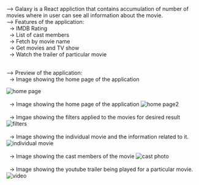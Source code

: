 
--> Galaxy is a React appliction that contains accumulation of number of movies where in user can see all information about the movie. <br> 
--> Features of the application: <br>
&nbsp; -> IMDB Rating <br>
&nbsp; -> List of cast members <br>
&nbsp; -> Fetch by movie name <br>
&nbsp; -> Get movies and TV show <br>
&nbsp; -> Watch the trailer of particular movie <br>

<br>
--> Preview of the application: <br>
&nbsp; -> Image showing the home page of the application

![home page](https://github.com/siddhapurahet/Galaxy--A-movie-collection-react-application/assets/84630752/8d3356e8-a2cb-405a-807d-8cf290945d30)
<br>
<br>
&nbsp; -> Image showing the home page of the application
![home page2](https://github.com/siddhapurahet/Galaxy--A-movie-collection-react-application/assets/84630752/e80ced01-ce2b-4828-9f57-e30007189a6b)
<br>
<br>
&nbsp; -> Imgae showing the filters applied to the movies for desired result
![filters](https://github.com/siddhapurahet/Galaxy--A-movie-collection-react-application/assets/84630752/faf3792d-131e-4b9e-9e21-3078b421c125)
<br>
<br>
&nbsp; -> Image showing the individual movie and the information related to it.
![individual movie](https://github.com/siddhapurahet/Galaxy--A-movie-collection-react-application/assets/84630752/463296f6-791c-4211-9b72-44be2882cf31)
<br>
<br>
&nbsp; -> Image showing the cast members of the movie 
![cast photo](https://github.com/siddhapurahet/Galaxy--A-movie-collection-react-application/assets/84630752/2b8df481-e2f1-4bfd-98ab-c08591a1a920)
<br>
<br>
&nbsp; -> Image showing the youtube trailer being played for a particular movie.
![video](https://github.com/siddhapurahet/Galaxy--A-movie-collection-react-application/assets/84630752/bbb0e002-398e-4162-b70d-222bcdbce57b)

